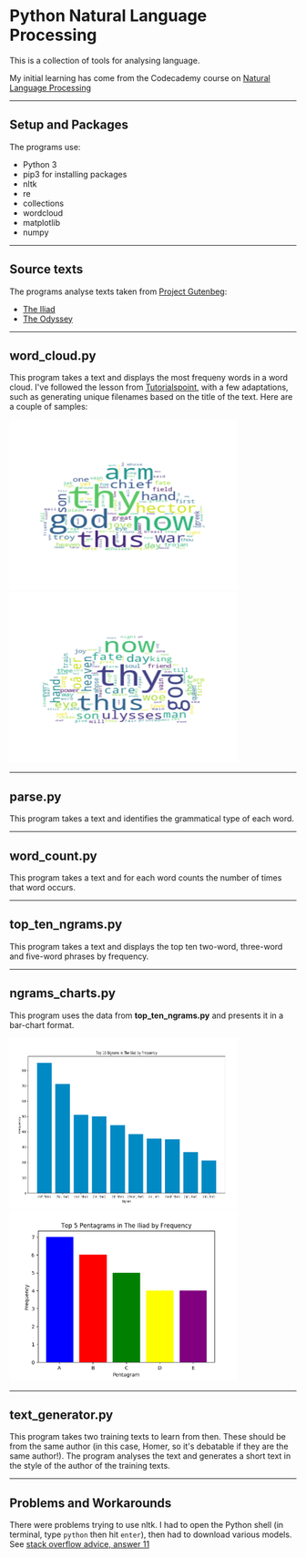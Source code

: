 # Python Natural Language Processing 

This is a collection of tools for analysing language.

My initial learning has come from the Codecademy course on [Natural Language Processing](https://www.codecademy.com/learn/natural-language-processing)

---

## Setup and Packages 
The programs use:
* Python 3
* pip3 for installing packages
* nltk
* re
* collections
* wordcloud
* matplotlib
* numpy

---

## Source texts
The programs analyse texts taken from [Project Gutenbeg](http://www.gutenberg.org/wiki/Main_Page):
* [The Iliad](http://www.gutenberg.org/ebooks/6130)
* [The Odyssey](http://www.gutenberg.org/files/3160/3160-0.txt)

---

## __word_cloud.py__ 
This program takes a text and displays the most frequeny words in a word cloud. I've followed the lesson from [Tutorialspoint](https://www.tutorialspoint.com/create-word-cloud-using-python), with a few adaptations, such as generating unique filenames based on the title of the text. Here are a couple of samples:

<p>
  <img src="TheIliadwordCloud.png" title="The Iliad Word Cloud" alt="The Iliad Word Cloud" width="400" height="300"/>
  <img src="TheOdysseywordCloud.png" title="The Odyssey Word Cloud" alt="The Odyssey Word Cloud" width="400" height="300"/> 
</p>

---

## __parse.py__ 
This program takes a text and identifies the grammatical type of each word. 

---

## __word_count.py__ 
This program takes a text and for each word counts the number of times that word occurs. 

---

## __top_ten_ngrams.py__ 
This program takes a text and displays the top ten two-word, three-word and five-word phrases by frequency.

---

## __ngrams_charts.py__ 
This program uses the data from __top_ten_ngrams.py__ and presents it in a bar-chart format. 

<p>
  <img src="bigram_bar.png" title="Bar Chart of Top Ten Bigrams in The Iliad" alt="Bar Chart of Top Ten Bigrams in The Iliad" width="400" height="300"/>
  <img src="pentagram_bar_chart.png" title="Bar Chart of Top Five Pentagrams in The Iliad" alt="Bar Chart of Top Five Pentagrams in The Iliad" width="400" height="300"/>
</p>

---

## __text_generator.py__ 
This program takes two training texts to learn from then. These should be from the same author (in this case, Homer, so it's debatable if they are the same author!). The program analyses the text and generates a short text in the style of the author of the training texts.

---

## Problems and Workarounds
There were problems trying to use nltk. I had to open the Python shell (in terminal, type `python` then hit `enter`), then had to download various models. See [stack overflow advice, answer 11](https://stackoverflow.com/questions/38916452/nltk-download-ssl-certificate-verify-failed/59530679#59530679)